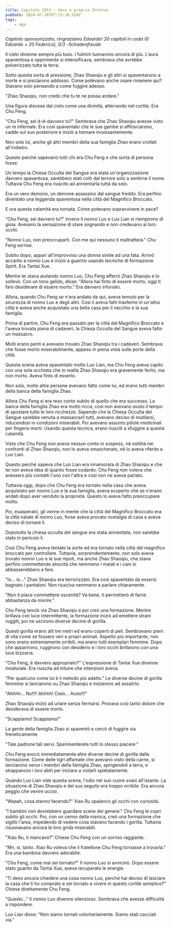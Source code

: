 ```yaml
---
title: Capitolo 1553 – Vero e proprio Inferno
pubDate: 2024-07-26T07:13:16.524Z
tags:
    - mga
---
```



<em>Capitolo sponsorizzato, ringraziamo Edoardo!
20 capitoli in coda (0 Edoardo + 20 Federico), 0/3
-Schadenfreude</em>


Il cielo divenne sempre più buio. I fulmini tuonarono ancora di più. L'aura spaventosa e opprimente si intensificava, sembrava che avrebbe polverizzato tutta la terra.


Sotto questa sorta di pressione, Zhao Shaoqiu e gli altri si spaventarono a morte e si pisciarono addosso. Come potevano anche osare rimanere qui? Stavano solo pensando a come fuggire adesso.


"Zhao Shaoqiu, non credo che tu te ne possa andare."


Una figura discese dal cielo come una divinità, atterrando nel cortile. Era Chu Feng.


"Chu Feng, sei d-d-davvero tu?" Sembrava che Zhao Shaoqiu avesse visto un re infernale. Era così spaventato che le sue gambe si afflosciarono, cadde sul suo posteriore e iniziò a tremare incessantemente.


Non solo lui, anche gli altri membri della sua famiglia Zhao erano crollati all'indietro.


Questo perché sapevano tutti chi era Chu Feng e che sorta di persona fosse.


Un tempo la Chiesa Occulta del Sangue era stata un'organizzazione davvero spaventosa, sarebbero stati colti dal terrore solo a sentirne il nome. Tuttavia Chu Feng era riuscito ad annientarla tutta da solo.


Era un vero demone, un demone assassino dal sangue freddo. Era perfino diventato una leggenda spaventosa nella città del Magnifico Broccato.


E ora questa calamità era tornata. Come potevano sopravvivere in pace?


"Chu Feng, sei davvero tu?" Invece il nonno Luo e Luo Lian si riempirono di gioia. Avevano la sensazione di stare sognando e non credevano ai loro occhi.


"Nonno Luo, non preoccuparti. Con me qui nessuno ti maltratterà." Chu Feng sorrise.


Subito dopo, apparì all'improvviso una donna simile ad una fata. Arrivò accanto a nonno Luo e iniziò a guarirlo usando tecniche di formazione Spirit. Era Tantai Xue.


Mentre lei stava aiutando nonno Luo, Chu Feng afferrò Zhao Shaoqiu e lo sollevò. Con un tono gelido, disse: "Allora hai finto di essere morto, oggi ti farò desiderare di essere morto." Era davvero infuriato.


Allora, quando Chu Feng se n'era andato da qui, aveva temuto per la sicurezza di nonno Luo e degli altri. Così li aveva fatti trasferire in un'altra città e aveva anche acquistato una bella casa per il vecchio e la sua famiglia.


Prima di partire, Chu Feng era passato per la città del Magnifico Broccato e l'aveva trovata piena di cadaveri, la Chiesa Occulta del Sangue aveva fatto un massacro.


Molti erano periti e avevano trovato Zhao Shaoqiu tra i cadaveri. Sembrava che fosse morto miserabilmente, appeso in piena vista sulle porte della città.


Questa scena aveva spaventato molto Luo Lian, ma Chu Feng aveva capito con una sola occhiata che in realtà Zhao Shaoqiu era gravemente ferito, ma non morto. Aveva finto di esserlo.


Non solo, molte altre persone avevano fatto come lui, ed erano tutti membri della banca della famiglia Zhao.


Allora Chu Feng si era reso conto subito di quello che era successo. La banca della famiglia Zhao era molto ricca, così non avevano avuto il tempo di spostare tutte le loro ricchezze. Sapendo che la Chiesa Occulta del Sangue sarebbe venuta a massacrarli tutti, avevano deciso di mutilarsi, riducendosi in condizioni miserabili. Poi avevano assunto pillole medicinali per fingersi morti. Usando questa tecnica, erano riusciti a sfuggire a questa calamità.


Visto che Chu Feng non aveva nessun conto in sospeso, né ostilità nei confronti di Zhao Shaoqiu, non lo aveva smascherato, né lo aveva riferito a Luo Lian.


Questo perché sapeva che Luo Lian era innamorata di Zhao Shaoqiu e che lei non aveva idea di quanto fosse codardo. Chu Feng non voleva che avessero più contatti l'uno con l'altra e così non ne aveva parlato.


Tuttavia oggi, dopo che Chu Feng era tornato nella casa che aveva acquistato per nonno Luo e la sua famiglia, aveva scoperto che se n'erano andati dopo aver venduto la proprietà. Questo lo aveva fatto preoccupare molto.


Poi, esasperato, gli venne in mente che la città del Magnifico Broccato era la città natale di nonno Luo, forse aveva provato nostalgia di casa e aveva deciso di tornare lì.


Dopotutto la chiesa occulta del sangue era stata annientata, non sarebbe stato in pericolo lì.


Così Chu Feng aveva tentato la sorte ed era tornato nella città del magnifico broccato per controllare. Tuttavia, sorprendentemente, non solo aveva trovato nonno Luo e le sue nipoti, ma anche Zhao Shaoqiu, che stava perfino commettendo atrocità che nemmeno i maiali e i cani si abbasserebbero a fare.


"Io... io..." Zhao Shaoqiu era terrorizzato. Era così spaventato da essersi bagnato i pantaloni. Non riusciva nemmeno a parlare chiaramente.


"Non ti piace commettere oscenità? Va bene, ti permetterò di farne abbastanza da morire."


Chu Feng lanciò via Zhao Shaoqiu e poi creò una formazione. Mentre brillava con luce intermittente, la formazione iniziò ad emettere strani ruggiti, poi ne uscirono diverse decine di gorilla.


Questi gorilla erano alti tre metri ed erano coperti di peli. Sembravano pieni di vita come se fossero veri e propri animali. Aspetto più importante, non sono erano estremamente orribili, ma erano tutti esemplari femmine. Dopo che apparirono, ruggirono con desiderio e i loro occhi brillarono con una luce bizzarra.


"Chu Feng, è davvero appropriato?" L'espressione di Tantai Xue divenne innaturale. Era riuscita ad intuire che intenzioni aveva.


"Per qualcuno come lui è il metodo più adatto." Le diverse decine di gorilla femmine si lanciarono su Zhao Shaoqiu e iniziarono ad assalirlo.


"Ahhhh... No!!!! Ahhhh! Cielo... Aiuto!!!"


Zhao Shaoqiu iniziò ad urlare senza fermarsi. Provava così tanto dolore che desiderava di essere morto.


"Scappiamo! Scappiamo!"


La gente della famiglia Zhao si spaventò e cercò di fuggire via freneticamente.


"Tale padrone tali servi. Sperimenterete tutti lo stesso piacere."


Chu Feng evocò immediatamente altre diverse decine di gorilla dalla formazione. Come delle tigri affamate che avevano visto della carne, si lanciarono verso i membri della famiglia Zhao, spingendoli a terra, e strapparono i loro abiti per iniziare a violarli spietatamente.


Quando Luo Lian vide questa scena, l'odio nel suo cuore svanì all'istante. La situazione di Zhao Shaoqiu e del suo seguito era troppo orribile. Era ancora peggio che venire uccisi.


"Waaah, cosa stanno facendo?" Xiao Ru spalancò gli occhi con curiosità.


"I bambini non dovrebbero guardare scene del genere." Chu Feng le coprì subito gli occhi. Poi, con un cenno della manica, creò una formazione che sigillò l'area, impedendo di vedere cosa stavano facendo i gorilla. Tuttavia risuonavano ancora le loro grida miserabili.


"Xiao Ru, ti mancavo?" Chiese Chu Feng con un sorriso raggiante.


"Mn, sì, tanto. Xiao Ru voleva che il fratellone Chu Feng tornasse a trovarla." Era una bambina davvero adorabile.


"Chu Feng, come mai sei tornato?" Il nonno Luo si avvicinò. Dopo essere stato guarito da Tantai Xue, aveva recuperato le energie.


"Ti devo ancora chiedere una cosa nonno Luo, perché hai deciso di lasciare la casa che ti ho comprato e sei tornato a vivere in questo cortile semplice?" Chiese direttamente Chu Feng.


"Questo..." Il nonno Luo divenne silenzioso. Sembrava che avesse difficoltà a rispondere.


Luo Lian disse: "Non siamo tornati volontariamente. Siamo stati cacciati via."
                                


                                



